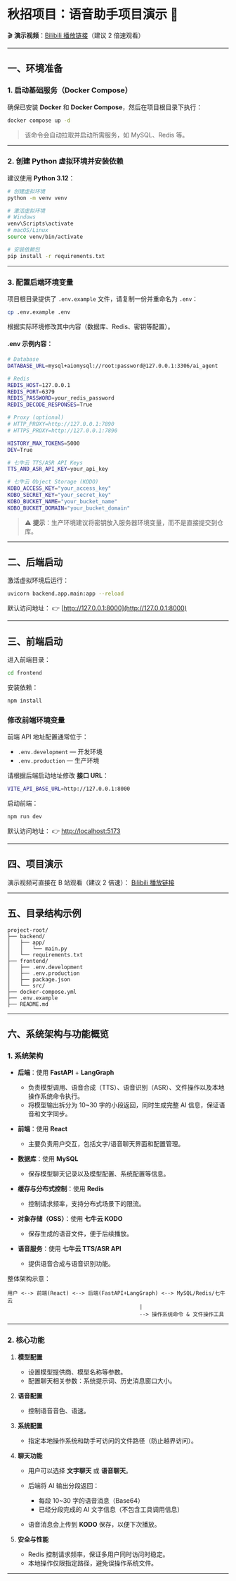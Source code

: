 
# 秋招项目：语音助手项目演示 🚀

🎬 **演示视频**：[Bilibili 播放链接](https://www.bilibili.com/video/BV12VxNzuEhs/?share_source=copy_web&vd_source=f74e0c665f4fb75caa2057a3e0d75600)（建议 2 倍速观看）

---

## 一、环境准备

### 1. 启动基础服务（Docker Compose）

确保已安装 **Docker** 和 **Docker Compose**，然后在项目根目录下执行：

```bash
docker compose up -d
```

> 该命令会自动拉取并启动所需服务，如 MySQL、Redis 等。

---

### 2. 创建 Python 虚拟环境并安装依赖

建议使用 **Python 3.12**：

```bash
# 创建虚拟环境
python -m venv venv

# 激活虚拟环境
# Windows
venv\Scripts\activate
# macOS/Linux
source venv/bin/activate

# 安装依赖包
pip install -r requirements.txt
```

---

### 3. 配置后端环境变量

项目根目录提供了 `.env.example` 文件，请复制一份并重命名为 `.env`：

```bash
cp .env.example .env
```

根据实际环境修改其中内容（数据库、Redis、密钥等配置）。

#### .env 示例内容：

```bash
# Database
DATABASE_URL=mysql+aiomysql://root:password@127.0.0.1:3306/ai_agent

# Redis
REDIS_HOST=127.0.0.1
REDIS_PORT=6379
REDIS_PASSWORD=your_redis_password
REDIS_DECODE_RESPONSES=True

# Proxy (optional)
# HTTP_PROXY=http://127.0.0.1:7890
# HTTPS_PROXY=http://127.0.0.1:7890

HISTORY_MAX_TOKENS=5000
DEV=True

# 七牛云 TTS/ASR API Keys
TTS_AND_ASR_API_KEY=your_api_key

# 七牛云 Object Storage (KODO)
KOBO_ACCESS_KEY="your_access_key"
KOBO_SECRET_KEY="your_secret_key"
KOBO_BUCKET_NAME="your_bucket_name"
KOBO_BUCKET_DOMAIN="your_bucket_domain"
```

> ⚠️ **提示**：生产环境建议将密钥放入服务器环境变量，而不是直接提交到仓库。

---

## 二、后端启动

激活虚拟环境后运行：

```bash
uvicorn backend.app.main:app --reload
```

默认访问地址： 👉 [http://127.0.0.1:8000](http://127.0.0.1:8000)

---

## 三、前端启动

进入前端目录：

```bash
cd frontend
```

安装依赖：

```bash
npm install
```

### 修改前端环境变量

前端 API 地址配置通常位于：

* `.env.development` — 开发环境
* `.env.production` — 生产环境

请根据后端启动地址修改 **接口 URL**：

```bash
VITE_API_BASE_URL=http://127.0.0.1:8000
```

启动前端：

```bash
npm run dev
```

默认访问地址： 👉 [http://localhost:5173](http://localhost:5173)

---

## 四、项目演示

演示视频可直接在 B 站观看（建议 2 倍速）：
[Bilibili 播放链接](https://www.bilibili.com/video/BV12VxNzuEhs/?share_source=copy_web&vd_source=f74e0c665f4fb75caa2057a3e0d75600)

---

## 五、目录结构示例

```
project-root/
├── backend/
│   ├── app/
│   │   └── main.py
│   └── requirements.txt
├── frontend/
│   ├── .env.development
│   ├── .env.production
│   ├── package.json
│   └── src/
├── docker-compose.yml
├── .env.example
├── README.md
```


---

## 六、系统架构与功能概览

### 1. 系统架构

* **后端**：使用 **FastAPI** + **LangGraph**

  * 负责模型调用、语音合成（TTS）、语音识别（ASR）、文件操作以及本地操作系统命令执行。
  * 将模型输出拆分为 10~30 字的小段返回，同时生成完整 AI 信息，保证语音和文字同步。
* **前端**：使用 **React**

  * 主要负责用户交互，包括文字/语音聊天界面和配置管理。
* **数据库**：使用 **MySQL**

  * 保存模型聊天记录以及模型配置、系统配置等信息。
* **缓存与分布式控制**：使用 **Redis**

  * 控制请求频率，支持分布式场景下的限流。
* **对象存储（OSS）**：使用 **七牛云 KODO**

  * 保存生成的语音文件，便于后续播放。
* **语音服务**：使用 **七牛云 TTS/ASR API**

  * 提供语音合成与语音识别功能。

整体架构示意：

```
用户 <--> 前端(React) <--> 后端(FastAPI+LangGraph) <--> MySQL/Redis/七牛云
                                          |
                                          --> 操作系统命令 & 文件操作工具
```

---

### 2. 核心功能

1. **模型配置**

   * 设置模型提供商、模型名称等参数。
   * 配置聊天相关参数：系统提示词、历史消息窗口大小。

2. **语音配置**

   * 控制语音音色、语速。

3. **系统配置**

   * 指定本地操作系统和助手可访问的文件路径（防止越界访问）。

4. **聊天功能**

   * 用户可以选择 **文字聊天** 或 **语音聊天**。
   * 后端将 AI 输出分段返回：

     * 每段 10~30 字的语音消息（Base64）
     * 已经分段完成的 AI 文字信息（不包含工具调用信息）
   * 语音消息会上传到 **KODO** 保存，以便下次播放。

5. **安全与性能**

   * Redis 控制请求频率，保证多用户同时访问时稳定。
   * 本地操作仅限指定路径，避免误操作系统文件。

---




